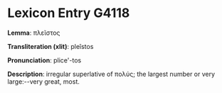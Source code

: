 # Lexicon Entry G4118

**Lemma**: πλεῖστος

**Transliteration (xlit)**: pleîstos

**Pronunciation**: plice'-tos

**Description**:
irregular superlative of πολύς; the largest number or very large:--very great, most.
